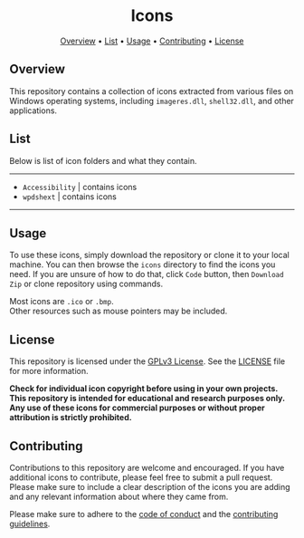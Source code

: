 <h1 align="center">Icons</h1>

<p align="center">
  <a href="#overview">Overview</a> •
  <a href="#list">List</a> •
  <a href="#usage">Usage</a> •
  <a href="#contributing">Contributing</a> •
  <a href="#license">License</a> 
</p>

## Overview

This repository contains a collection of icons extracted from various files on Windows operating systems, including `imageres.dll`, `shell32.dll`, and other applications.


## List
Below is list of icon folders and what they contain.

<hr>

- `Accessibility` | contains icons
- `wpdshext` | contains icons

<hr>

## Usage

To use these icons, simply download the repository or clone it to your local machine. You can then browse the `icons` directory to find the icons you need. If you are unsure of how to do that, click `Code` button, then `Download Zip` or clone repository using commands.     
        
Most icons are `.ico` or `.bmp`.       
Other resources such as mouse pointers may be included.

## License
This repository is licensed under the [GPLv3 License](https://www.gnu.org/licenses/gpl-3.0.html). See the [LICENSE](LICENSE) file for more information.       
      
**Check for individual icon copyright before using in your own projects. This repository is intended for educational and research purposes only. Any use of these icons for commercial purposes or without proper attribution is strictly prohibited.**    

## Contributing

Contributions to this repository are welcome and encouraged. If you have additional icons to contribute, please feel free to submit a pull request. Please make sure to include a clear description of the icons you are adding and any relevant information about where they came from.     
     
Please make sure to adhere to the [code of conduct](CODE_OF_CONDUCT.md) and the [contributing guidelines](CONTRIBUTING.md).

